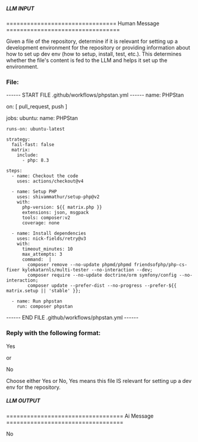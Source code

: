 ##### LLM INPUT #####
================================ Human Message =================================

Given a file of the repository, determine if it is relevant for setting up a development environment for the repository or providing information about how to set up dev env (how to setup, install, test, etc.). This determines whether the file's content is fed to the LLM and helps it set up the environment.

### File:
------ START FILE .github/workflows/phpstan.yml ------
name: PHPStan

on: [ pull_request, push ]

jobs:
  ubuntu:
    name: PHPStan

    runs-on: ubuntu-latest

    strategy:
      fail-fast: false
      matrix:
        include:
          - php: 8.3

    steps:
      - name: Checkout the code
        uses: actions/checkout@v4

      - name: Setup PHP
        uses: shivammathur/setup-php@v2
        with:
          php-version: ${{ matrix.php }}
          extensions: json, msgpack
          tools: composer:v2
          coverage: none

      - name: Install dependencies
        uses: nick-fields/retry@v3
        with:
          timeout_minutes: 10
          max_attempts: 3
          command:  |
            composer remove --no-update phpmd/phpmd friendsofphp/php-cs-fixer kylekatarnls/multi-tester --no-interaction --dev;
            composer require --no-update doctrine/orm symfony/config --no-interaction;
            composer update --prefer-dist --no-progress --prefer-${{ matrix.setup || 'stable' }};

      - name: Run phpstan
        run: composer phpstan

------ END FILE .github/workflows/phpstan.yml ------

### Reply with the following format:

<rel>Yes</rel>

or

<rel>No</rel>

Choose either Yes or No, Yes means this file IS relevant for setting up a dev env for the repository.

##### LLM OUTPUT #####
================================== Ai Message ==================================

<rel>No</rel>
